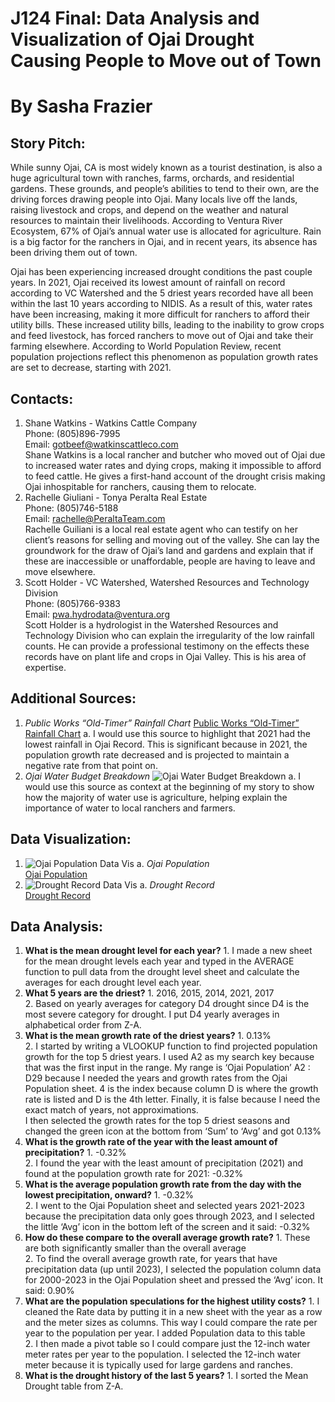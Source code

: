# J124 Final: Data Analysis and Visualization of Ojai Drought Causing People to Move out of Town
# By Sasha Frazier
## Story Pitch:
While sunny Ojai, CA is most widely known as a tourist destination, is also a huge agricultural town with ranches, farms, orchards, and residential gardens. These grounds, and people’s abilities to tend to their own, are the driving forces drawing people into Ojai. Many locals live off the lands, raising livestock and crops, and depend on the weather and natural resources to maintain their livelihoods. According to Ventura River Ecosystem, 67% of Ojai’s annual water use is allocated for agriculture. Rain is a big factor for the ranchers in Ojai, and in recent years, its absence has been driving them out of town.

Ojai has been experiencing increased drought conditions the past couple years. In 2021, Ojai received its lowest amount of rainfall on record according to VC Watershed and the 5 driest years recorded have all been within the last 10 years according to NIDIS. As a result of this, water rates have been increasing, making it more difficult for ranchers to afford their utility bills. These increased utility bills, leading to the inability to grow crops and feed livestock, has forced ranchers to move out of Ojai and take their farming elsewhere. According to World Population Review, recent population projections reflect this phenomenon as population growth rates are set to decrease, starting with 2021.
## Contacts:
1. Shane Watkins - Watkins Cattle Company<br>
Phone: (805)896-7995<br>
Email: gotbeef@watkinscattleco.com<br>
Shane Watkins is a local rancher and butcher who moved out of Ojai due to increased water rates and dying crops, making it impossible to afford to feed cattle. He gives a first-hand account of the drought crisis making Ojai inhospitable for ranchers, causing them to relocate. 
2. Rachelle Giuliani - Tonya Peralta Real Estate<br>
Phone: (805)746-5188<br>
Email: rachelle@PeraltaTeam.com<br>
Rachelle Guiliani is a local real estate agent who can testify on her client’s reasons for selling and moving out of the valley. She can lay the groundwork for the draw of Ojai’s land and gardens and explain that if these are inaccessible or unaffordable, people are having to leave and move elsewhere.
3. Scott Holder - VC Watershed, Watershed Resources and Technology Division<br>
Phone: (805)766-9383<br>
Email: pwa.hydrodata@ventura.org<br>
Scott Holder is a hydrologist in the Watershed Resources and Technology Division who can explain the irregularity of the low rainfall counts. He can provide a professional testimony on the effects these records have on plant life and crops in Ojai Valley. This is his area of expertise. 
## Additional Sources:
1. *Public Works “Old-Timer” Rainfall Chart*
[Public Works “Old-Timer” Rainfall Chart](https://vcwatershed.net/hydrodata/chart/?site=030)
		a. I would use this source to highlight that 2021 had the lowest rainfall in Ojai Record. This is significant because in 2021, the population growth rate decreased and is projected to maintain a negative rate from that point on.
2. *Ojai Water Budget Breakdown*
![Ojai Water Budget Breakdown](https://1.bp.blogspot.com/_gPTpZ6ajSsk/S9YrjU7zgGI/AAAAAAAAB9I/3VmRrJXIkmw/s1600/Picture+33.png)
	   a. I would use this source as context at the beginning of my story to show how the majority of water use is agriculture, helping explain the importance of water to local ranchers and farmers.  
## Data Visualization:
1. ![Ojai Population Data Vis](https://github.com/sashafrazier/J124/assets/140098794/6e00e6e9-0e0a-4739-a14c-4c38f5e9ab5c)
	   a. *Ojai Population*<br>
[Ojai Population](https://datawrapper.dwcdn.net/VzHQJ/1/)
2. ![Drought Record Data Vis](https://github.com/sashafrazier/J124/assets/140098794/ec1ad911-33bc-4edf-a767-90b6b351e87d)
 	     a. *Drought Record*<br>
[Drought Record](https://datawrapper.dwcdn.net/MFw5N/2/)
## Data Analysis:
1. **What is the mean drought level for each year?**
		1. I made a new sheet for the mean drought levels each year and typed in the AVERAGE function to pull data from the drought level sheet and calculate the averages for each drought level each year.<br>
2. **What 5 years are the driest?**
		1. 2016, 2015, 2014, 2021, 2017<br>
		2. Based on yearly averages for category D4 drought since D4 is the most severe category for drought. I put D4 yearly averages in alphabetical order from Z-A.<br>
3. **What is the mean growth rate of the driest years?**
		1. 0.13%<br>
		2. I started by writing a VLOOKUP function to find projected population growth for the top 5 driest years. 
I used A2 as my search key because that was the first input in the range. 
My range is ‘Ojai Population’ A2 : D29 because I needed the years and growth rates from the Ojai Population sheet. 
4 is the index because column D is where the growth rate is listed and D is the 4th letter.
Finally, it is false because I need the exact match of years, not approximations. <br>
I then selected the growth rates for the top 5 driest seasons and changed the green icon at the bottom from ‘Sum’ to ‘Avg’ and got 0.13%<br>
4. **What is the growth rate of the year with the least amount of precipitation?**
		1. -0.32%<br>
		2. I found the year with the least amount of precipitation (2021) and found at the population growth rate for 2021: -0.32%<br>
5. **What is the average population growth rate from the day with the lowest precipitation, onward?**
		1. -0.32%<br>
		2. I went to the Ojai Population sheet and selected years 2021-2023 because the precipitation data only goes through 2023, and I selected the little ‘Avg’ icon in the bottom left of the screen and it said: -0.32%<br>
6. **How do these compare to the overall average growth rate?**
		1. These are both significantly smaller than the overall average<br>
		2. To find the overall average growth rate, for years that have precipitation data (up until 2023), I selected the population column data for 2000-2023 in the Ojai Population sheet and pressed the ‘Avg’ icon. It said: 0.90%<br>
7.  **What are the population speculations for the highest utility costs?**
		1. I cleaned the Rate data by putting it in a new sheet with the year as a row and the meter sizes as columns. This way I could compare the rate per year to the population per year. I added Population data to this table<br>
		2. I then made a pivot table so I could compare just the 12-inch water meter rates per year to the population. I selected the 12-inch water meter because it is typically used for large gardens and ranches. <br>
8.  **What is the drought history of the last 5 years?**
		1. I sorted the Mean Drought table from Z-A.


